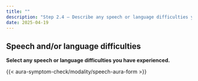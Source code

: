 ```yaml
---
title: ""
description: "Step 2.4 – Describe any speech or language difficulties you experienced."
date: 2025-04-19
---
```


## Speech and/or language difficulties

**Select any speech or language difficulties you have experienced.**

<link rel="stylesheet" href="/css/symptom-check.css">

{{< aura-symptom-check/modality/speech-aura-form >}}
<script src="/js/aura-symptom-check/modality/speechAuraStep.js"></script>
